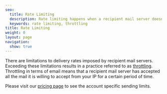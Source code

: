 ```yaml
---
seo:
  title: Rate Limiting
  description: Rate limiting happens when a recipient mail server doesn't allow emails to be delivered at the same rate as they were sent.
  keywords: rate limiting, throttling
title: Rate Limiting
weight: 0
layout: page
navigation:
  show: true
---
```


There are limitations to delivery rates imposed by recipient mail servers. Exceeding these limitations results in a practice 
referred to as [throttling]({{root_url}}/Glossary/throttling.html). Throttling in terms of email means that a recipient mail server has accepted all the mail it is 
willing to accept from your IP for a certain period of time.

Please visit our [pricing page]({{site.pricing_url}}) to see the account specific sending limits.

